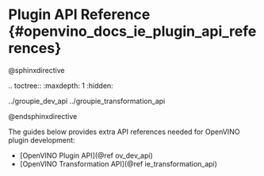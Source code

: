 # Plugin API Reference {#openvino_docs_ie_plugin_api_references}

@sphinxdirective

.. toctree::
   :maxdepth: 1
   :hidden:

   ../groupie_dev_api
   ../groupie_transformation_api

@endsphinxdirective

The guides below provides extra API references needed for OpenVINO plugin development:

* [OpenVINO Plugin API](@ref ov_dev_api)
* [OpenVINO Transformation API](@ref ie_transformation_api)
